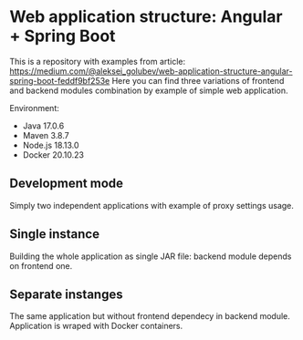 # Web application structure: Angular + Spring Boot

This is a repository with examples from article: https://medium.com/@aleksei_golubev/web-application-structure-angular-spring-boot-feddf9bf253e
Here you can find three variations of frontend and backend modules combination by example of simple web application.

Environment:
- Java 17.0.6
- Maven 3.8.7
- Node.js 18.13.0
- Docker 20.10.23

## Development mode

Simply two independent applications with example of proxy settings usage.

## Single instance

Building the whole application as single JAR file: backend module depends on frontend one.

## Separate instanges

The same application but without frontend dependecy in backend module. Application is wraped with Docker containers. 
